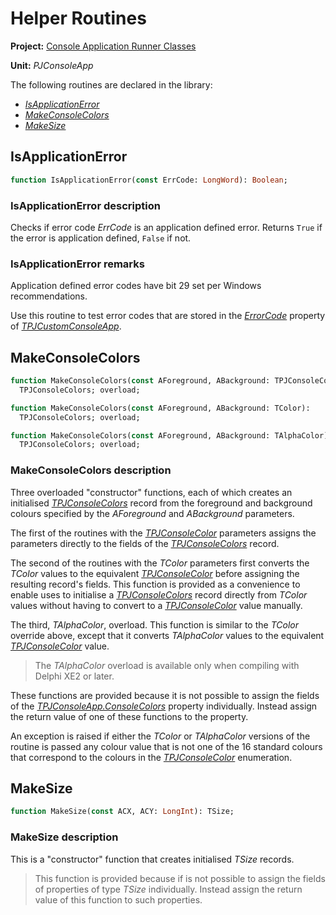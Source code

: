 # Helper Routines

**Project:** [Console Application Runner Classes](../API.md)

**Unit:** _PJConsoleApp_

The following routines are declared in the library:

* [_IsApplicationError_](#isapplicationerror)
* [_MakeConsoleColors_](#makeconsolecolors)
* [_MakeSize_](#makesize)

## IsApplicationError

```pascal
function IsApplicationError(const ErrCode: LongWord): Boolean;
```

### IsApplicationError description

Checks if error code _ErrCode_ is an application defined error. Returns `True` if the error is application defined, `False` if not.

### IsApplicationError remarks

Application defined error codes have bit 29 set per Windows recommendations.

Use this routine to test error codes that are stored in the [_ErrorCode_](./TPJCustomConsoleApp-ErrorCode.md) property of [_TPJCustomConsoleApp_](./TPJCustomConsoleApp.md).

## MakeConsoleColors

```pascal
function MakeConsoleColors(const AForeground, ABackground: TPJConsoleColor):
  TPJConsoleColors; overload;

function MakeConsoleColors(const AForeground, ABackground: TColor):
  TPJConsoleColors; overload;

function MakeConsoleColors(const AForeground, ABackground: TAlphaColor):
  TPJConsoleColors; overload;
```

### MakeConsoleColors description

Three overloaded "constructor" functions, each of which creates an initialised [_TPJConsoleColors_](./TPJConsoleColors.md) record from the foreground and background colours specified by the _AForeground_ and _ABackground_ parameters.

The first of the routines with the [_TPJConsoleColor_](./TPJConsoleColor.md) parameters assigns the parameters directly to the fields of the [_TPJConsoleColors_](./TPJConsoleColors.md) record.

The second of the routines with the _TColor_ parameters first converts the _TColor_ values to the equivalent [_TPJConsoleColor_](./TPJConsoleColor.md) before assigning the resulting record's fields. This function is provided as a convenience to enable uses to initialise a [_TPJConsoleColors_](./TPJConsoleColors.md) record directly from _TColor_ values without having to convert to a [_TPJConsoleColor_](./TPJConsoleColor.md) value manually.

The third, _TAlphaColor_, overload. This function is similar to the _TColor_ override above, except that it converts _TAlphaColor_ values to the equivalent [_TPJConsoleColor_](./TPJConsoleColor.md) value.

> The _TAlphaColor_ overload is available only when compiling with Delphi XE2 or later.

These functions are provided because it is not possible to assign the fields of the [_TPJConsoleApp.ConsoleColors_](TPJCustomConsoleApp-ConsoleColors.md) property individually. Instead assign the return value of one of these functions to the property.

An exception is raised if either the _TColor_ or _TAlphaColor_ versions of the routine is passed any colour value that is not one of the 16 standard colours that correspond to the colours in the [_TPJConsoleColor_](./TPJConsoleColor.md) enumeration.

## MakeSize

```pascal
function MakeSize(const ACX, ACY: LongInt): TSize;
```

### MakeSize description

This is a "constructor" function that creates initialised _TSize_ records.

> This function is provided because if is not possible to assign the fields of properties of type _TSize_ individually. Instead assign the return value of this function to such properties.
